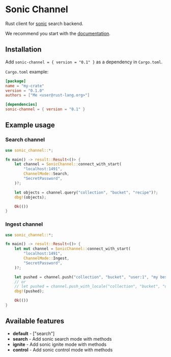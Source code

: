 # Sonic Channel

Rust client for [sonic] search backend.

We recommend you start with the [documentation].


## Installation

Add `sonic-channel = { version = "0.1" }` as a dependency in `Cargo.toml`.

`Cargo.toml` example:

```toml
[package]
name = "my-crate"
version = "0.1.0"
authors = ["Me <user@rust-lang.org>"]

[dependencies]
sonic-channel = { version = "0.1" }
```


## Example usage

### Search channel

```rust
use sonic_channel::*;

fn main() -> result::Result<()> {
    let channel = SonicChannel::connect_with_start(
        "localhost:1491",
        ChannelMode::Search,
        "SecretPassword",
    )?;

    let objects = channel.query("collection", "bucket", "recipe")?;
    dbg!(objects);

    Ok(())
}
```

### Ingest channel

```rust
use sonic_channel::*;

fn main() -> result::Result<()> {
    let mut channel = SonicChannel::connect_with_start(
        "localhost:1491",
        ChannelMode::Ingest, 
        "SecretPassword",
    )?;

    let pushed = channel.push("collection", "bucket", "user:1", "my best recipe")?;
    // or
    // let pushed = channel.push_with_locale("collection", "bucket", "user:1", "Мой лучший рецепт", Some("rus"))?;
    dbg!(pushed);

    Ok(())
}
```


## Available features

* **default** - ["search"]
* **search** - Add sonic search mode with methods
* **ignite** - Add sonic ignite mode with methods
* **control** - Add sonic control mode with methods


[sonic]: https://github.com/valeriansaliou/sonic
[documentation]: https://docs.rs/sonic-channel